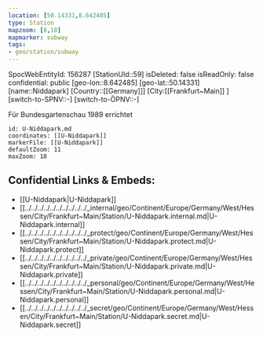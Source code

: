 ```yaml
---
location: [50.14331,8.642485]
type: Station 
mapzoom: [8,18] 
mapmarker: subway 
tags:
- geo/station/subway
---
```

SpocWebEntityId: 156287
[StationUId::59]
isDeleted: false
isReadOnly: false
confidential: public
[geo-lon::8.642485]
[geo-lat::50.14331]
[name::Niddapark]
[Country::[[Germany]]]
[City:[[Frankfurt~Main]] ]
[switch-to-SPNV::-]
[switch-to-ÖPNV::-]

Für Bundesgartenschau 1989 errichtet

```leaflet
id: U-Niddapark.md
coordinates: [[U-Niddapark]]
markerFile: [[U-Niddapark]]
defaultZoom: 11 
maxZoom: 18
```


## Confidential Links & Embeds: 
- [[U-Niddapark|U-Niddapark]] 
- [[../../../../../../../../../../_internal/geo/Continent/Europe/Germany/West/Hessen/City/Frankfurt~Main/Station/U-Niddapark.internal.md|U-Niddapark.internal]] 
- [[../../../../../../../../../../_protect/geo/Continent/Europe/Germany/West/Hessen/City/Frankfurt~Main/Station/U-Niddapark.protect.md|U-Niddapark.protect]] 
- [[../../../../../../../../../../_private/geo/Continent/Europe/Germany/West/Hessen/City/Frankfurt~Main/Station/U-Niddapark.private.md|U-Niddapark.private]] 
- [[../../../../../../../../../../_personal/geo/Continent/Europe/Germany/West/Hessen/City/Frankfurt~Main/Station/U-Niddapark.personal.md|U-Niddapark.personal]] 
- [[../../../../../../../../../../_secret/geo/Continent/Europe/Germany/West/Hessen/City/Frankfurt~Main/Station/U-Niddapark.secret.md|U-Niddapark.secret]] 
